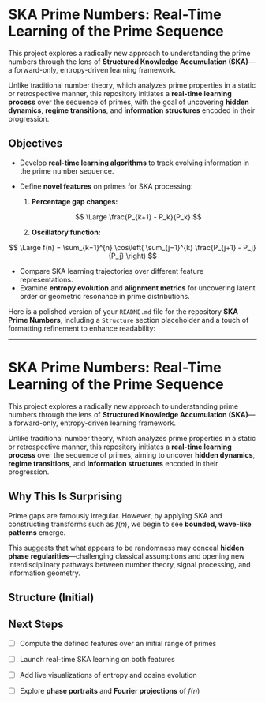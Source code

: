 
# SKA Prime Numbers: Real-Time Learning of the Prime Sequence

This project explores a radically new approach to understanding the prime numbers through the lens of **Structured Knowledge Accumulation (SKA)**—a forward-only, entropy-driven learning framework.

Unlike traditional number theory, which analyzes prime properties in a static or retrospective manner, this repository initiates a **real-time learning process** over the sequence of primes, with the goal of uncovering **hidden dynamics**, **regime transitions**, and **information structures** encoded in their progression.

##  Objectives

- Develop **real-time learning algorithms** to track evolving information in the prime number sequence.
- Define **novel features** on primes for SKA processing:

  1. **Percentage gap changes:**

    $$
    \Large \frac{P_{k+1} - P_k}{P_k}
    $$

  2. **Oscillatory function:**

$$
\Large f(n) = \sum_{k=1}^{n} \cos\left( \sum_{j=1}^{k} \frac{P_{j+1} - P_j}{P_j} \right)
$$



- Compare SKA learning trajectories over different feature representations.
- Examine **entropy evolution** and **alignment metrics** for uncovering latent order or geometric resonance in prime distributions.

Here is a polished version of your `README.md` file for the repository **SKA Prime Numbers**, including a `Structure` section placeholder and a touch of formatting refinement to enhance readability:

---

# SKA Prime Numbers: Real-Time Learning of the Prime Sequence

This project explores a radically new approach to understanding prime numbers through the lens of **Structured Knowledge Accumulation (SKA)**—a forward-only, entropy-driven learning framework.

Unlike traditional number theory, which analyzes prime properties in a static or retrospective manner, this repository initiates a **real-time learning process** over the sequence of primes, aiming to uncover **hidden dynamics**, **regime transitions**, and **information structures** encoded in their progression.





##  Why This Is Surprising

Prime gaps are famously irregular. However, by applying SKA and constructing transforms such as $f(n)$, we begin to see **bounded, wave-like patterns** emerge.

This suggests that what appears to be randomness may conceal **hidden phase regularities**—challenging classical assumptions and opening new interdisciplinary pathways between number theory, signal processing, and information geometry.



##  Structure (Initial)




## Next Steps

* [ ] Compute the defined features over an initial range of primes
* [ ] Launch real-time SKA learning on both features
* [ ] Add live visualizations of entropy and cosine evolution
* [ ] Explore **phase portraits** and **Fourier projections** of $f(n)$





